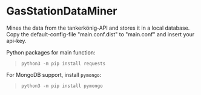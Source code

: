 # GasStationDataMiner
Mines the data from the tankerkönig-API and stores it in a local database.
Copy the default-config-file "main.conf.dist" to "main.conf" and insert your api-key.

Python packages for main function:
>``python3 -m pip install requests``

For MongoDB support, install ``pymongo``:
>``python3 -m pip install pymongo``

